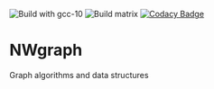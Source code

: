 ![Build with gcc-10](https://github.com/NWmath/NWgr/workflows/Build%20with%20gcc-10/badge.svg)
![Build matrix](https://github.com/NWmath/NWgr/workflows/Build%20matrix/badge.svg)
[![Codacy Badge](https://app.codacy.com/project/badge/Grade/0788903a1d134b47b351e6a346123875)](https://www.codacy.com?utm_source=github.com&amp;utm_medium=referral&amp;utm_content=NWmath/NWgr&amp;utm_campaign=Badge_Grade)

# NWgraph
Graph algorithms and data structures 
